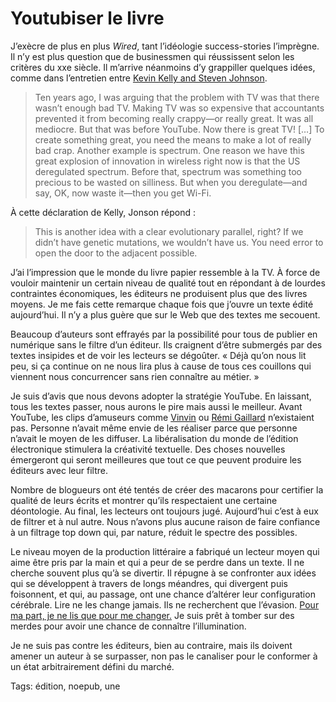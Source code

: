 # Youtubiser le livre

J’exècre de plus en plus *Wired*, tant l’idéologie success-stories l’imprègne. Il n’y est plus question que de businessmen qui réussissent selon les critères du xxe siècle. Il m’arrive néanmoins d’y grappiller quelques idées, comme dans l’entretien entre [Kevin Kelly and Steven Johnson](http://www.wired.com/magazine/2010/09/mf_kellyjohnson/all/1).<span id="more-20010"></span>

> Ten years ago, I was arguing that the problem with TV was that there wasn’t enough bad TV. Making TV was so expensive that accountants prevented it from becoming really crappy—or really great. It was all mediocre. But that was before YouTube. Now there is great TV! \[…\] To create something great, you need the means to make a lot of really bad crap. Another example is spectrum. One reason we have this great explosion of innovation in wireless right now is that the US deregulated spectrum. Before that, spectrum was something too precious to be wasted on silliness. But when you deregulate—and say, OK, now waste it—then you get Wi-Fi.

À cette déclaration de Kelly, Jonson répond :

> This is another idea with a clear evolutionary parallel, right? If we didn’t have genetic mutations, we wouldn’t have us. You need error to open the door to the adjacent possible.

J’ai l’impression que le monde du livre papier ressemble à la TV. À force de vouloir maintenir un certain niveau de qualité tout en répondant à de lourdes contraintes économiques, les éditeurs ne produisent plus que des livres moyens. Je me fais cette remarque chaque fois que j’ouvre un texte édité aujourd’hui. Il n’y a plus guère que sur le Web que des textes me secouent.

Beaucoup d’auteurs sont effrayés par la possibilité pour tous de publier en numérique sans le filtre d’un éditeur. Ils craignent d’être submergés par des textes insipides et de voir les lecteurs se dégoûter. « Déjà qu’on nous lit peu, si ça continue on ne nous lira plus à cause de tous ces couillons qui viennent nous concurrencer sans rien connaître au métier. »

Je suis d’avis que nous devons adopter la stratégie YouTube. En laissant, tous les textes passer, nous aurons le pire mais aussi le meilleur. Avant YouTube, les clips d’amuseurs comme [Vinvin](http://www.vinvin.org/) ou [Rémi Gaillard](http://www.nimportequi.com/fr/) n’existaient pas. Personne n’avait même envie de les réaliser parce que personne n’avait le moyen de les diffuser. La libéralisation du monde de l’édition électronique stimulera la créativité textuelle. Des choses nouvelles émergeront qui seront meilleures que tout ce que peuvent produire les éditeurs avec leur filtre.

Nombre de blogueurs ont été tentés de créer des macarons pour certifier la qualité de leurs écrits et montrer qu’ils respectaient une certaine déontologie. Au final, les lecteurs ont toujours jugé. Aujourd’hui c’est à eux de filtrer et à nul autre. Nous n’avons plus aucune raison de faire confiance à un filtrage top down qui, par nature, réduit le spectre des possibles.

Le niveau moyen de la production littéraire a fabriqué un lecteur moyen qui aime être pris par la main et qui a peur de se perdre dans un texte. Il ne cherche souvent plus qu’à se divertir. Il répugne à se confronter aux idées qui se développent à travers de longs méandres, qui divergent puis foisonnent, et qui, au passage, ont une chance d’altérer leur configuration cérébrale. Lire ne les change jamais. Ils ne recherchent que l’évasion. [Pour ma part, je ne lis que pour me changer.](http://www.livrelle.com/2010/08/31/portrait-thierry-crouzet/) Je suis prêt à tomber sur des merdes pour avoir une chance de connaître l’illumination.

Je ne suis pas contre les éditeurs, bien au contraire, mais ils doivent amener un auteur à se surpasser, non pas le canaliser pour le conformer à un état arbitrairement défini du marché.

Tags: édition, noepub, une